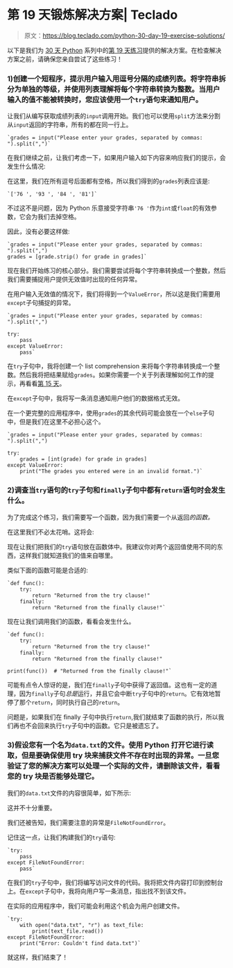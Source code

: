 # 第 19 天锻炼解决方案| Teclado

> 原文：<https://blog.teclado.com/python-30-day-19-exercise-solutions/>

以下是我们为 [30 天 Python](https://blog.teclado.com/30-days-of-python/) 系列中的[第 19 天练习](/30-days-of-python/python-30-day-19-exception-handling)提供的解决方案。在检查解决方案之前，请确保您亲自尝试了这些练习！

### 1)创建一个短程序，提示用户输入用逗号分隔的成绩列表。将字符串拆分为单独的等级，并使用列表理解将每个字符串转换为整数。当用户输入的值不能被转换时，您应该使用一个`try`语句来通知用户。

让我们从编写获取成绩列表的`input`调用开始。我们也可以使用`split`方法来分割从`input`返回的字符串，所有的都在同一行上。

```
`grades = input("Please enter your grades, separated by commas: ").split(",")` 
```

在我们继续之前，让我们考虑一下，如果用户输入如下内容来响应我们的提示，会发生什么情况:

在这里，我们在所有逗号后面都有空格，所以我们得到的`grades`列表应该是:

```
`['76 ', '93 ', '84 ', '81']` 
```

不过这不是问题，因为 Python 乐意接受字符串`'76 '`作为`int`或`float`的有效参数，它会为我们去掉空格。

因此，没有必要这样做:

```
`grades = input("Please enter your grades, separated by commas: ").split(",")
grades = [grade.strip() for grade in grades]` 
```

现在我们开始练习的核心部分。我们需要尝试将每个字符串转换成一个整数，然后我们需要捕捉用户提供无效值时出现的任何异常。

在用户输入无效值的情况下，我们将得到一个`ValueError`，所以这是我们需要用`except`子句捕捉的异常。

```
`grades = input("Please enter your grades, separated by commas: ").split(",")

try:
    pass
except ValueError:
    pass` 
```

在`try`子句中，我将创建一个 list comprehension 来将每个字符串转换成一个整数。然后我将把结果赋给`grades`。如果你需要一个关于列表理解如何工作的提示，再看看[第 15 天](/30-days-of-python/python-30-day-15-comprehensions/)。

在`except`子句中，我将写一条消息通知用户他们的数据格式无效。

在一个更完整的应用程序中，使用`grades`的其余代码可能会放在一个`else`子句中，但是我们在这里不必担心这个。

```
`grades = input("Please enter your grades, separated by commas: ").split(",")

try:
    grades = [int(grade) for grade in grades]
except ValueError:
    print("The grades you entered were in an invalid format.")` 
```

### 2)调查当`try`语句的`try`子句和`finally`子句中都有`return`语句时会发生什么。

为了完成这个练习，我们需要写一个函数，因为我们需要一个从返回*的函数。*

在这里我们不必太花哨。这将会:

现在让我们把我们的`try`语句放在函数体中。我建议你对两个返回值使用不同的东西，这样我们就知道我们的值来自哪里。

类似下面的函数可能是合适的:

```
`def func():
    try:
        return "Returned from the try clause!"
    finally:
        return "Returned from the finally clause!"` 
```

现在让我们调用我们的函数，看看会发生什么。

```
`def func():
    try:
        return "Returned from the try clause!"
    finally:
        return "Returned from the finally clause!"

print(func())  # "Returned from the finally clause!"` 
```

可能有点令人惊讶的是，我们在`finally`子句中获得了返回值。这也有一定的道理，因为`finally`子句*总是*运行，并且它会中断`try`子句中的`return`。它有效地暂停了那个`return`，同时执行自己的`return`。

问题是，如果我们在 finally 子句中执行`return`,我们就结束了函数的执行，所以我们再也不会回来执行`try`子句中的函数。它只是被遗忘了。

### 3)假设您有一个名为`data.txt`的文件。使用 Python 打开它进行读取，但是要确保使用 try 块来捕获文件不存在时出现的异常。一旦您验证了您的解决方案可以处理一个实际的文件，请删除该文件，看看您的 try 块是否能够处理它。

我们的`data.txt`文件的内容很简单，如下所示:

这并不十分重要。

我们还被告知，我们需要注意的异常是`FileNotFoundError`。

记住这一点，让我们构建我们的`try`语句:

```
`try:
    pass
except FileNotFoundError:
    pass` 
```

在我们的`try`子句中，我们将编写访问文件的代码。我将把文件内容打印到控制台上。在`except`子句中，我将向用户写一条消息，指出找不到该文件。

在实际的应用程序中，我们可能会利用这个机会为用户创建文件。

```
`try:
    with open("data.txt", "r") as text_file:
        print(text_file.read())
except FileNotFoundError:
    print("Error: Couldn't find data.txt")` 
```

就这样，我们结束了！